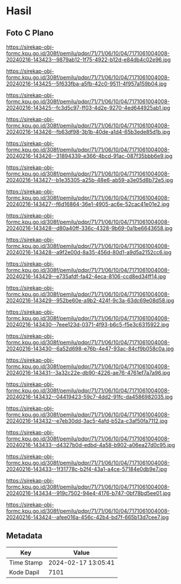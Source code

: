 # Hasil

## Foto C Plano

https://sirekap-obj-formc.kpu.go.id/308f/pemilu/pdpr/71/71/06/10/04/7171061004008-20240216-143423--9879ab12-1f75-4922-b12d-e84db4c02e96.jpg

https://sirekap-obj-formc.kpu.go.id/308f/pemilu/pdpr/71/71/06/10/04/7171061004008-20240216-143425--5f633fba-a5fb-42c0-9511-4f957a159b04.jpg

https://sirekap-obj-formc.kpu.go.id/308f/pemilu/pdpr/71/71/06/10/04/7171061004008-20240216-143425--fc3d5c97-ff03-4d2e-9270-4ed644925ab1.jpg

https://sirekap-obj-formc.kpu.go.id/308f/pemilu/pdpr/71/71/06/10/04/7171061004008-20240216-143426--fb63df98-3b1b-40de-a1d4-65b3ede85d1b.jpg

https://sirekap-obj-formc.kpu.go.id/308f/pemilu/pdpr/71/71/06/10/04/7171061004008-20240216-143426--31894339-e366-4bcd-91ac-087f35bbb6e9.jpg

https://sirekap-obj-formc.kpu.go.id/308f/pemilu/pdpr/71/71/06/10/04/7171061004008-20240216-143427--b1e35305-a25b-48e6-ab59-a3e05d8b72e5.jpg

https://sirekap-obj-formc.kpu.go.id/308f/pemilu/pdpr/71/71/06/10/04/7171061004008-20240216-143427--f6d16864-36e1-4905-ac6e-52cac41e01e2.jpg

https://sirekap-obj-formc.kpu.go.id/308f/pemilu/pdpr/71/71/06/10/04/7171061004008-20240216-143428--d80a40ff-336c-4328-9b69-0a1be6643658.jpg

https://sirekap-obj-formc.kpu.go.id/308f/pemilu/pdpr/71/71/06/10/04/7171061004008-20240216-143428--a9f2e00d-8a35-456d-80d1-a9d5a2152cc6.jpg

https://sirekap-obj-formc.kpu.go.id/308f/pemilu/pdpr/71/71/06/10/04/7171061004008-20240216-143429--e735afdf-fa42-4eca-8106-ccd8ed34ff14.jpg

https://sirekap-obj-formc.kpu.go.id/308f/pemilu/pdpr/71/71/06/10/04/7171061004008-20240216-143429--952be60e-a9b2-424f-9c3a-63dc69e08d58.jpg

https://sirekap-obj-formc.kpu.go.id/308f/pemilu/pdpr/71/71/06/10/04/7171061004008-20240216-143430--7eee123d-0371-4f93-b6c5-f5e3c6315922.jpg

https://sirekap-obj-formc.kpu.go.id/308f/pemilu/pdpr/71/71/06/10/04/7171061004008-20240216-143430--6a52d698-e76b-4e47-93ac-84cf9b058c0a.jpg

https://sirekap-obj-formc.kpu.go.id/308f/pemilu/pdpr/71/71/06/10/04/7171061004008-20240216-143431--3a32c22e-db90-4226-ae76-4761ef7a7a96.jpg

https://sirekap-obj-formc.kpu.go.id/308f/pemilu/pdpr/71/71/06/10/04/7171061004008-20240216-143432--04419423-59c7-4dd2-91fc-da4586982035.jpg

https://sirekap-obj-formc.kpu.go.id/308f/pemilu/pdpr/71/71/06/10/04/7171061004008-20240216-143432--e7eb30dd-3ac5-4afd-b52a-c3af50fa7112.jpg

https://sirekap-obj-formc.kpu.go.id/308f/pemilu/pdpr/71/71/06/10/04/7171061004008-20240216-143433--d4327b0d-edbd-4a58-b902-a06ea27d0c95.jpg

https://sirekap-obj-formc.kpu.go.id/308f/pemilu/pdpr/71/71/06/10/04/7171061004008-20240216-143433--1f31778c-b2f4-43a1-a4ce-57184e0db9e7.jpg

https://sirekap-obj-formc.kpu.go.id/308f/pemilu/pdpr/71/71/06/10/04/7171061004008-20240216-143434--919c7502-94e4-4176-b747-0bf78bd5ee01.jpg

https://sirekap-obj-formc.kpu.go.id/308f/pemilu/pdpr/71/71/06/10/04/7171061004008-20240216-143424--afee016a-456c-42b4-bd7f-665b13d7cee7.jpg


## Metadata

| Key        | Value               |
| ---------- | ------------------- |
| Time Stamp | 2024-02-17 13:05:41 |
| Kode Dapil | 7101                |



